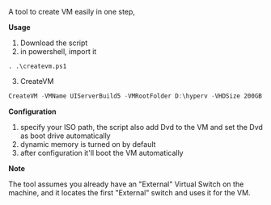 A tool to create VM easily in one step,

**Usage**
1. Download the script
2. in powershell, import it
```poweshell
. .\createvm.ps1
```
3. CreateVM
```powershell
CreateVM -VMName UIServerBuild5 -VMRootFolder D:\hyperv -VHDSize 200GB -VMGen 2 -ISOPath 'F:\ISO\Windows 10 20H2.iso' -CpuCount 6
```

**Configuration**
1. specify your ISO path, the script also add Dvd to the VM and set the Dvd as boot drive automatically
2. dynamic memory is turned on by default
3. after configuration it'll boot the VM automatically

**Note**

The tool assumes you already have an "External" Virtual Switch on the machine, and it locates the first "External" switch and uses it for the VM.

